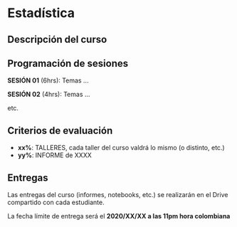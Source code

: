 # Estadística

## Descripción del curso

## Programación de sesiones

**SESIÓN 01** (6hrs): Temas ...

**SESIÓN 02** (4hrs): Temas ...

etc.

## Criterios de evaluación

- **xx%**: TALLERES, cada taller del curso valdrá lo mismo (o distinto, etc.)
- **yy%**: INFORME de XXXX

## Entregas

Las entregas del curso (informes, notebooks, etc.) se realizarán en el Drive compartido con cada estudiante.

La fecha límite de entrega será el **2020/XX/XX a las 11pm hora colombiana**

